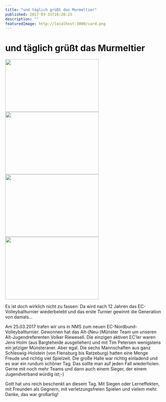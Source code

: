 ```yaml
---
title: "und täglich grüßt das Murmeltier"
published: 2017-03-31T16:26:25
description: ""
featuredImage: http://localhost:3000/card.png
---
```


# und täglich grüßt das Murmeltier

<p><img data-attachment-id="795" data-permalink="https://www.ec-nordbund.de/und-taeglich-gruesst-das-murmeltier/dsc_3790/" data-orig-file="https://www.ec-nordbund.de/wp-content/uploads/DSC_3790.jpg" data-orig-size="3840,2160" data-comments-opened="1" data-image-meta="{&quot;aperture&quot;:&quot;2&quot;,&quot;credit&quot;:&quot;&quot;,&quot;camera&quot;:&quot;D5503&quot;,&quot;caption&quot;:&quot;&quot;,&quot;created_timestamp&quot;:&quot;1490451341&quot;,&quot;copyright&quot;:&quot;&quot;,&quot;focal_length&quot;:&quot;4.9&quot;,&quot;iso&quot;:&quot;320&quot;,&quot;shutter_speed&quot;:&quot;0.008&quot;,&quot;title&quot;:&quot;&quot;,&quot;orientation&quot;:&quot;1&quot;}" data-image-title="DSC_3790" data-image-description="" data-medium-file="https://www.ec-nordbund.de/wp-content/uploads/DSC_3790-300x169.jpg" data-large-file="https://www.ec-nordbund.de/wp-content/uploads/DSC_3790-1024x576.jpg" class="alignnone size-medium wp-image-795" src="https://www.ec-nordbund.de/wp-content/uploads/DSC_3790-300x169.jpg" alt="" width="300" height="169" srcset="https://www.ec-nordbund.de/wp-content/uploads/DSC_3790-300x169.jpg 300w, https://www.ec-nordbund.de/wp-content/uploads/DSC_3790-768x432.jpg 768w, https://www.ec-nordbund.de/wp-content/uploads/DSC_3790-1024x576.jpg 1024w" sizes="(max-width: 300px) 100vw, 300px" /> <img data-attachment-id="796" data-permalink="https://www.ec-nordbund.de/und-taeglich-gruesst-das-murmeltier/volker-riewesell-01/" data-orig-file="https://www.ec-nordbund.de/wp-content/uploads/Volker-Riewesell-01.jpg" data-orig-size="3900,2613" data-comments-opened="1" data-image-meta="{&quot;aperture&quot;:&quot;3.5&quot;,&quot;credit&quot;:&quot;Picasa&quot;,&quot;camera&quot;:&quot;NIKON D60&quot;,&quot;caption&quot;:&quot;&quot;,&quot;created_timestamp&quot;:&quot;1490468309&quot;,&quot;copyright&quot;:&quot;&quot;,&quot;focal_length&quot;:&quot;18&quot;,&quot;iso&quot;:&quot;320&quot;,&quot;shutter_speed&quot;:&quot;0.0333333333333&quot;,&quot;title&quot;:&quot;&quot;,&quot;orientation&quot;:&quot;0&quot;}" data-image-title="Volker Riewesell 01" data-image-description="" data-medium-file="https://www.ec-nordbund.de/wp-content/uploads/Volker-Riewesell-01-300x201.jpg" data-large-file="https://www.ec-nordbund.de/wp-content/uploads/Volker-Riewesell-01-1024x686.jpg" class="alignnone size-medium wp-image-796" src="https://www.ec-nordbund.de/wp-content/uploads/Volker-Riewesell-01-300x201.jpg" alt="" width="300" height="201" srcset="https://www.ec-nordbund.de/wp-content/uploads/Volker-Riewesell-01-300x201.jpg 300w, https://www.ec-nordbund.de/wp-content/uploads/Volker-Riewesell-01-768x515.jpg 768w, https://www.ec-nordbund.de/wp-content/uploads/Volker-Riewesell-01-1024x686.jpg 1024w" sizes="(max-width: 300px) 100vw, 300px" /> <img data-attachment-id="797" data-permalink="https://www.ec-nordbund.de/und-taeglich-gruesst-das-murmeltier/volker-riewesell-02/" data-orig-file="https://www.ec-nordbund.de/wp-content/uploads/Volker-Riewesell-02.jpg" data-orig-size="3900,2613" data-comments-opened="1" data-image-meta="{&quot;aperture&quot;:&quot;3.5&quot;,&quot;credit&quot;:&quot;Picasa&quot;,&quot;camera&quot;:&quot;NIKON D60&quot;,&quot;caption&quot;:&quot;&quot;,&quot;created_timestamp&quot;:&quot;1490468561&quot;,&quot;copyright&quot;:&quot;&quot;,&quot;focal_length&quot;:&quot;18&quot;,&quot;iso&quot;:&quot;800&quot;,&quot;shutter_speed&quot;:&quot;0.0125&quot;,&quot;title&quot;:&quot;&quot;,&quot;orientation&quot;:&quot;0&quot;}" data-image-title="Volker Riewesell 02" data-image-description="" data-medium-file="https://www.ec-nordbund.de/wp-content/uploads/Volker-Riewesell-02-300x201.jpg" data-large-file="https://www.ec-nordbund.de/wp-content/uploads/Volker-Riewesell-02-1024x686.jpg" class="alignnone size-medium wp-image-797" src="https://www.ec-nordbund.de/wp-content/uploads/Volker-Riewesell-02-300x201.jpg" alt="" width="300" height="201" srcset="https://www.ec-nordbund.de/wp-content/uploads/Volker-Riewesell-02-300x201.jpg 300w, https://www.ec-nordbund.de/wp-content/uploads/Volker-Riewesell-02-768x515.jpg 768w, https://www.ec-nordbund.de/wp-content/uploads/Volker-Riewesell-02-1024x686.jpg 1024w" sizes="(max-width: 300px) 100vw, 300px" /><img data-attachment-id="794" data-permalink="https://www.ec-nordbund.de/und-taeglich-gruesst-das-murmeltier/sieger-alt-neumuenster/" data-orig-file="https://www.ec-nordbund.de/wp-content/uploads/Sieger-Alt-Neumünster.jpg" data-orig-size="3900,2613" data-comments-opened="1" data-image-meta="{&quot;aperture&quot;:&quot;3.5&quot;,&quot;credit&quot;:&quot;Picasa&quot;,&quot;camera&quot;:&quot;NIKON D60&quot;,&quot;caption&quot;:&quot;&quot;,&quot;created_timestamp&quot;:&quot;1490471590&quot;,&quot;copyright&quot;:&quot;&quot;,&quot;focal_length&quot;:&quot;18&quot;,&quot;iso&quot;:&quot;560&quot;,&quot;shutter_speed&quot;:&quot;0.0333333333333&quot;,&quot;title&quot;:&quot;&quot;,&quot;orientation&quot;:&quot;0&quot;}" data-image-title="Sieger &#8211; Alt-Neumünster" data-image-description="" data-medium-file="https://www.ec-nordbund.de/wp-content/uploads/Sieger-Alt-Neumünster-300x201.jpg" data-large-file="https://www.ec-nordbund.de/wp-content/uploads/Sieger-Alt-Neumünster-1024x686.jpg" class="alignnone size-medium wp-image-794" src="https://www.ec-nordbund.de/wp-content/uploads/Sieger-Alt-Neumünster-300x201.jpg" alt="" width="300" height="201" srcset="https://www.ec-nordbund.de/wp-content/uploads/Sieger-Alt-Neumünster-300x201.jpg 300w, https://www.ec-nordbund.de/wp-content/uploads/Sieger-Alt-Neumünster-768x515.jpg 768w, https://www.ec-nordbund.de/wp-content/uploads/Sieger-Alt-Neumünster-1024x686.jpg 1024w" sizes="(max-width: 300px) 100vw, 300px" /></p>
<p>Es ist doch wirklich nicht zu fassen: Da wird nach 12 Jahren das EC-Volleyballturnier wiederbelebt und das erste Turnier gewinnt die Generation von damals&#8230;</p>
<p>Am 25.03.2017 trafen wir uns in NMS zum neuen EC-Nordbund-Volleyballturnier. Gewonnen hat das Alt-(Neu-)Münster Team um unseren Alt-Jugendreferenten Volker Riewesell. Die einzigen aktiven EC&#8217;ler waren Jens Holm (aus Bargteheide ausgeliehen) und mit Tim Petersen wenigstens ein jetziger Münsteraner. Aber egal. Die sechs Mannschaften aus ganz Schleswig-Holstein (von Flensburg bis Ratzeburg) hatten eine Menge Freude und richtig viel Spielzeit. Die große Halle war richtig einladend und es war ein rundum schöner Tag. Das sollte man auf jeden Fall wiederholen. Gerne mit noch mehr Teams und dann auch einem Sieger, der einem Jugendverband würdig ist;-)</p>
<p>Gott hat uns reich beschenkt an diesem Tag. Mit Siegen oder Lerneffekten, mit Freunden als Gegnern, mit verletzungsfreien Spielen und vielem mehr. Danke, das war großartig!</p>
